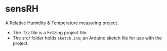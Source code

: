 # sensRH

A Relative Humidity & Temperature measuring project.
- The .fzz file is a Fritzing project file.
- The src/ folder holds `sketch.ino`; an Arduino sketch file for use with the project.
